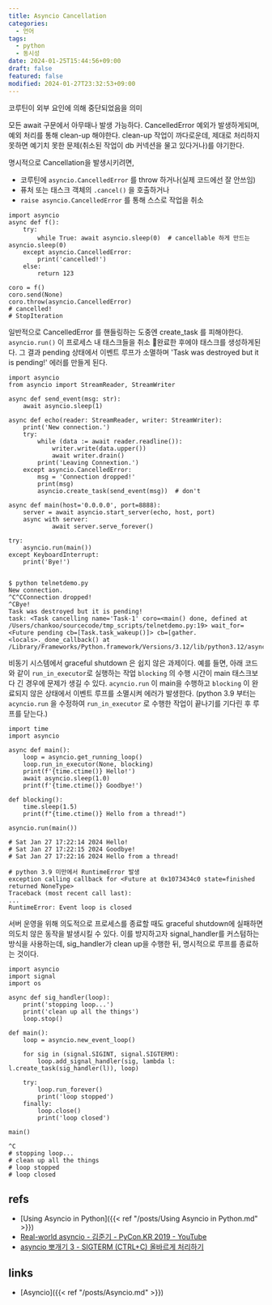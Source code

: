 ```yaml
---
title: Asyncio Cancellation
categories:
  - 언어
tags:
  - python
  - 동시성
date: 2024-01-25T15:44:56+09:00
draft: false
featured: false
modified: 2024-01-27T23:32:53+09:00
---
```

코루틴이 외부 요인에 의해 중단되었음을 의미

모든 await 구문에서 아무때나 발생 가능하다. CancelledError 예외가 발생하게되며, 예외 처리를 통해 clean-up 해야한다. clean-up 작업이 까다로운데, 제대로 처리하지 못하면 예기치 못한 문제(취소된 작업이 db 커넥션을 물고 있다거나)를 야기한다.

명시적으로 Cancellation을 발생시키려면,
- 코루틴에 `asyncio.CancelledError` 를 throw 하거나(실제 코드에선 잘 안쓰임)
- 퓨처 또는 태스크 객체의 `.cancel()` 을 호출하거나
- `raise asyncio.CancelledError` 를 통해 스스로 작업을 취소

```
import asyncio
async def f():
	try:
		while True: await asyncio.sleep(0)  # cancellable 하게 만드는 asyncio.sleep(0)
	except asyncio.CancelledError:
		print('cancelled!')
	else:
		return 123

coro = f()
coro.send(None)
coro.throw(asyncio.CancelledError)
# cancelled!
# StopIteration
```


일반적으로 CancelledError 를 핸들링하는 도중엔 create_task 를 피해야한다. `asyncio.run()` 이 프로세스 내 태스크들을 취소 완료한 후에야 태스크를 생성하게된다. 그 결과 pending 상태에서 이벤트 루프가 소멸하며 'Task was destroyed but it is pending!' 에러를 만들게 된다.

```
import asyncio
from asyncio import StreamReader, StreamWriter

async def send_event(msg: str):
	await asyncio.sleep(1)

async def echo(reader: StreamReader, writer: StreamWriter):
	print('New connection.')
	try:
		while (data := await reader.readline()):
			writer.write(data.upper())
			await writer.drain()
		print('Leaving Connextion.')
	except asyncio.CancelledError:
		msg = 'Connection dropped!'
		print(msg)
		asyncio.create_task(send_event(msg))  # don't

async def main(host='0.0.0.0', port=8888):
	server = await asyncio.start_server(echo, host, port)
	async with server:
			await server.serve_forever()

try:
	asyncio.run(main())
except KeyboardInterrupt:
	print('Bye!')


$ python telnetdemo.py
New connection.
^C^CConnection dropped!
^CBye!
Task was destroyed but it is pending!
task: <Task cancelling name='Task-1' coro=<main() done, defined at /Users/chankoo/sourcecode/tmp_scripts/telnetdemo.py:19> wait_for=<Future pending cb=[Task.task_wakeup()]> cb=[gather.<locals>._done_callback() at /Library/Frameworks/Python.framework/Versions/3.12/lib/python3.12/asyncio/tasks.py:767]>
```


비동기 시스템에서 graceful shutdown 은 쉽지 않은 과제이다. 예를 들면, 아래 코드와 같이 `run_in_executor`로 실행하는 작업 `blocking` 의 수행 시간이 main 태스크보다 긴 경우에 문제가 생길 수 있다. `acyncio.run` 이 main을 수행하고 `blocking` 이 완료되지 않은 상태에서 이벤트 루프를 소멸시켜 에러가 발생한다. (python 3.9 부터는 `acyncio.run` 을 수정하여 `run_in_executor` 로 수행한 작업이 끝나기를 기다린 후 루프를 닫는다.)

```
import time
import asyncio

async def main():  
	loop = asyncio.get_running_loop() 
	loop.run_in_executor(None, blocking)
	print(f'{time.ctime()} Hello!') 
	await asyncio.sleep(1.0) 
	print(f'{time.ctime()} Goodbye!')

def blocking():
	time.sleep(1.5)
    print(f"{time.ctime()} Hello from a thread!")

asyncio.run(main())

# Sat Jan 27 17:22:14 2024 Hello!
# Sat Jan 27 17:22:15 2024 Goodbye!
# Sat Jan 27 17:22:16 2024 Hello from a thread!

# python 3.9 미만에서 RuntimeError 발생
exception calling callback for <Future at 0x1073434c0 state=finished returned NoneType>
Traceback (most recent call last):
...
RuntimeError: Event loop is closed
```

서버 운영을 위해 의도적으로 프로세스를 종료할 때도 graceful shutdown에 실패하면 의도치 않은 동작을 발생시킬 수 있다. 이를 방지하고자 signal_handler를 커스텀하는 방식을 사용하는데, sig_handler가 clean up을 수행한 뒤, 명시적으로 루프를 종료하는 것이다.

```
import asyncio
import signal
import os

async def sig_handler(loop):
    print('stopping loop...')
    print('clean up all the things')
    loop.stop()

def main():
    loop = asyncio.new_event_loop()

    for sig in (signal.SIGINT, signal.SIGTERM):
        loop.add_signal_handler(sig, lambda l: l.create_task(sig_handler(l)), loop)

    try:
        loop.run_forever()
        print('loop stopped')
    finally:
        loop.close()
        print('loop closed')

main()

^C
# stopping loop...
# clean up all the things
# loop stopped
# loop closed
```

## refs
- [Using Asyncio in Python]({{< ref "/posts/Using Asyncio in Python.md" >}})
- [Real-world asyncio - 김준기 - PyCon.KR 2019 - YouTube](https://www.youtube.com/watch?v=QaiczQzJAmA&ab_channel=PyConKorea)
- [asyncio 뽀개기 3 - SIGTERM (CTRL+C) 올바르게 처리하기](https://tech.buzzvil.com/blog/asyncio-no-3-sigterm/)


## links
- [Asyncio]({{< ref "/posts/Asyncio.md" >}})
